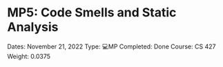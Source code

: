 # MP5: Code Smells and Static Analysis

Dates: November 21, 2022
Type: 💻MP
Completed: Done
Course: CS 427
Weight: 0.0375